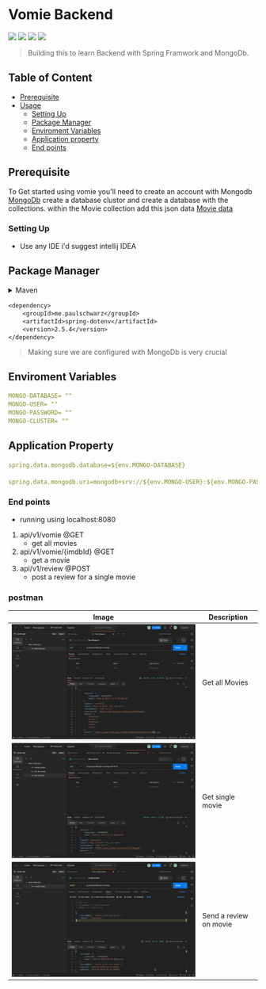 # __Vomie Backend__

<p align="left">
<img  src="https://img.shields.io/badge/Java-ED8B00?style=for-the-badge&logo=openjdk&logoColor=white">
<img  src="https://img.shields.io/badge/spring-%236DB33F.svg?style=for-the-badge&logo=spring&logoColor=white">
<img  src="https://img.shields.io/badge/MongoDB-4EA94B?style=for-the-badge&logo=mongodb&logoColor=white">
<img  src="https://img.shields.io/badge/IntelliJ_IDEA-000000.svg?style=for-the-badge&logo=intellij-idea&logoColor=white">

</p>


> Building this to learn Backend with Spring Framwork and MongoDb.

## Table of Content

- [Prerequisite](#prerequisite)
- [Usage](#usage)
    - [Setting Up](#setting-up)
    - [Package Manager](#package-manager)
    - [Enviroment Variables](#enviroment-variables)
    - [Application property](#application-property)
    - [End points](#end-points)

## Prerequisite

To Get started using vomie you'll need to create an account with Mongodb [MongoDb](https://www.mongodb.com/)
create a database clustor and create a database with the collections. within the Movie collection add this json data [Movie data](https://github.com/fhsinchy/movieist/blob/master/_data/movies.json)


### Setting Up

- Use any IDE i'd suggest intellij IDEA

## Package Manager

<details>
<summary>Maven</summary>

- Add dotenv third party configuration dependecy [paulschwarz/spring-dotenv](https://mvnrepository.com/artifact/me.paulschwarz/spring-dotenv).

 </details>

```Maven
<dependency>
	<groupId>me.paulschwarz</groupId>
	<artifactId>spring-dotenv</artifactId>
	<version>2.5.4</version>
</dependency>
```

> Making sure we are configured with MongoDb is very crucial

## Enviroment Variables

```yaml
MONGO-DATABASE= ""
MONGO-USER= ""
MONGO-PASSWORD= ""
MONGO-CLUSTER= ""
```

## Application Property
```yaml
spring.data.mongodb.database=${env.MONGO-DATABASE}

spring.data.mongodb.uri=mongodb+srv://${env.MONGO-USER}:${env.MONGO-PASSWORD}@${env.MONGO-CLUSTER}

```

### End points


- running using localhost:8080
1. api/v1/vomie @GET
    -  get all movies
2. api/v1/vomie/{imdbId} @GET
    - get a movie
3. api/v1/review @POST
    - post a review for a single movie

### postman

| Image                              | Description |
|------------------------------------|-------------|
| ![1](screenshots/getall_vomie.png) | Get all Movies |
| ![2](screenshots/getamovie.png)               | Get single movie|
| ![32](screenshots/postareview.png)            | Send a review on movie |
